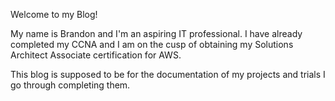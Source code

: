 Welcome to my Blog! 

My name is Brandon and I'm an aspiring IT professional. I have already completed my CCNA and I am on the cusp of obtaining my Solutions Architect Associate certification for AWS.

This blog is supposed to be for the documentation of my projects and trials I go through completing them.
